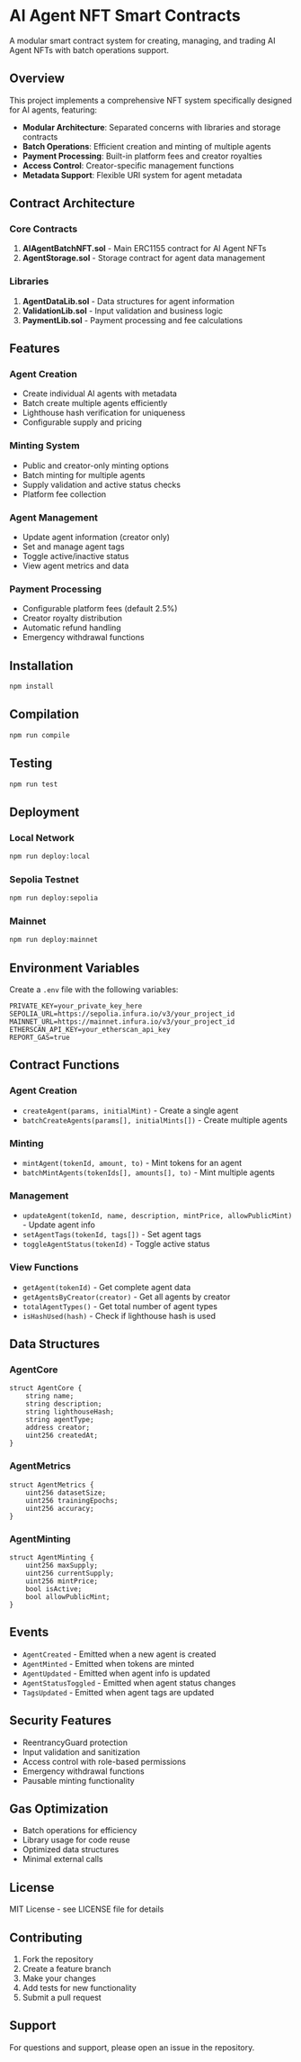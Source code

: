 # AI Agent NFT Smart Contracts

A modular smart contract system for creating, managing, and trading AI Agent NFTs with batch operations support.

## Overview

This project implements a comprehensive NFT system specifically designed for AI agents, featuring:

- **Modular Architecture**: Separated concerns with libraries and storage contracts
- **Batch Operations**: Efficient creation and minting of multiple agents
- **Payment Processing**: Built-in platform fees and creator royalties
- **Access Control**: Creator-specific management functions
- **Metadata Support**: Flexible URI system for agent metadata

## Contract Architecture

### Core Contracts

1. **AIAgentBatchNFT.sol** - Main ERC1155 contract for AI Agent NFTs
2. **AgentStorage.sol** - Storage contract for agent data management

### Libraries

1. **AgentDataLib.sol** - Data structures for agent information
2. **ValidationLib.sol** - Input validation and business logic
3. **PaymentLib.sol** - Payment processing and fee calculations

## Features

### Agent Creation
- Create individual AI agents with metadata
- Batch create multiple agents efficiently
- Lighthouse hash verification for uniqueness
- Configurable supply and pricing

### Minting System
- Public and creator-only minting options
- Batch minting for multiple agents
- Supply validation and active status checks
- Platform fee collection

### Agent Management
- Update agent information (creator only)
- Set and manage agent tags
- Toggle active/inactive status
- View agent metrics and data

### Payment Processing
- Configurable platform fees (default 2.5%)
- Creator royalty distribution
- Automatic refund handling
- Emergency withdrawal functions

## Installation

```bash
npm install
```

## Compilation

```bash
npm run compile
```

## Testing

```bash
npm run test
```

## Deployment

### Local Network
```bash
npm run deploy:local
```

### Sepolia Testnet
```bash
npm run deploy:sepolia
```

### Mainnet
```bash
npm run deploy:mainnet
```

## Environment Variables

Create a `.env` file with the following variables:

```env
PRIVATE_KEY=your_private_key_here
SEPOLIA_URL=https://sepolia.infura.io/v3/your_project_id
MAINNET_URL=https://mainnet.infura.io/v3/your_project_id
ETHERSCAN_API_KEY=your_etherscan_api_key
REPORT_GAS=true
```

## Contract Functions

### Agent Creation
- `createAgent(params, initialMint)` - Create a single agent
- `batchCreateAgents(params[], initialMints[])` - Create multiple agents

### Minting
- `mintAgent(tokenId, amount, to)` - Mint tokens for an agent
- `batchMintAgents(tokenIds[], amounts[], to)` - Mint multiple agents

### Management
- `updateAgent(tokenId, name, description, mintPrice, allowPublicMint)` - Update agent info
- `setAgentTags(tokenId, tags[])` - Set agent tags
- `toggleAgentStatus(tokenId)` - Toggle active status

### View Functions
- `getAgent(tokenId)` - Get complete agent data
- `getAgentsByCreator(creator)` - Get all agents by creator
- `totalAgentTypes()` - Get total number of agent types
- `isHashUsed(hash)` - Check if lighthouse hash is used

## Data Structures

### AgentCore
```solidity
struct AgentCore {
    string name;
    string description;
    string lighthouseHash;
    string agentType;
    address creator;
    uint256 createdAt;
}
```

### AgentMetrics
```solidity
struct AgentMetrics {
    uint256 datasetSize;
    uint256 trainingEpochs;
    uint256 accuracy;
}
```

### AgentMinting
```solidity
struct AgentMinting {
    uint256 maxSupply;
    uint256 currentSupply;
    uint256 mintPrice;
    bool isActive;
    bool allowPublicMint;
}
```

## Events

- `AgentCreated` - Emitted when a new agent is created
- `AgentMinted` - Emitted when tokens are minted
- `AgentUpdated` - Emitted when agent info is updated
- `AgentStatusToggled` - Emitted when agent status changes
- `TagsUpdated` - Emitted when agent tags are updated

## Security Features

- ReentrancyGuard protection
- Input validation and sanitization
- Access control with role-based permissions
- Emergency withdrawal functions
- Pausable minting functionality

## Gas Optimization

- Batch operations for efficiency
- Library usage for code reuse
- Optimized data structures
- Minimal external calls

## License

MIT License - see LICENSE file for details

## Contributing

1. Fork the repository
2. Create a feature branch
3. Make your changes
4. Add tests for new functionality
5. Submit a pull request

## Support

For questions and support, please open an issue in the repository.